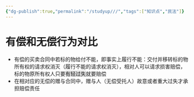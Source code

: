 ```yaml
---
{"dg-publish":true,"permalink":"/studyup///","tags":["知识点","民法"]}
---
```


# 有偿和无偿行为对比
- 有偿的买卖合同中若标的物给付不能，即事实上履行不能：交付并移转标的物所有权的请求权消灭（履行不能的请求权消灭），相对人可以请求损害赔偿，标的物原所有权人只要<span style="background:rgba(92, 92, 92, 0.2)">有轻过失</span>就要赔偿
- 在相对应的无偿的赠与合同中，赠与人（无偿受托人）故意或者重大过失才承担赔偿责任
